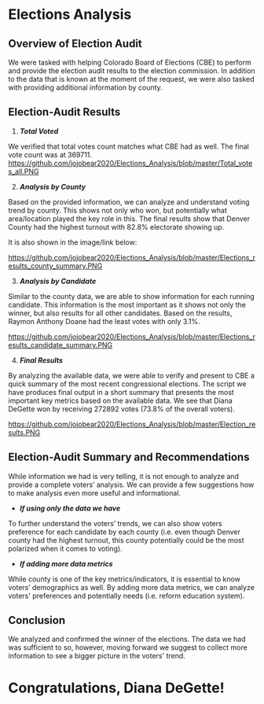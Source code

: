 # Elections Analysis



## Overview of Election Audit


We were tasked with helping Colorado Board of Elections (CBE) to perform and provide the election audit results to the election commission. In addition to the data that is known at the moment of the request, we were also tasked with providing additional information by county.



## Election-Audit Results


1.	***Total Voted***

We verified that total votes count matches what CBE had as well. The final vote count was at 369711.
https://github.com/jojobear2020/Elections_Analysis/blob/master/Total_votes_all.PNG

2.	***Analysis by County***

Based on the provided information, we can analyze and understand voting trend by county. This shows not only who won, but potentially what area/location played the key role in this. The final results show that Denver County had the highest turnout with 82.8% electorate showing up.

It is also shown in the image/link below:

https://github.com/jojobear2020/Elections_Analysis/blob/master/Elections_results_county_summary.PNG

3.	***Analysis by Candidate***

Similar to the county data, we are able to show information for each running candidate. This information is the most important as it shows not only the winner, but also results for all other candidates. Based on the results, Raymon Anthony Doane had the least votes with only 3.1%.

https://github.com/jojobear2020/Elections_Analysis/blob/master/Elections_results_candidate_summary.PNG

4.	***Final Results***

By analyzing the available data, we were able to verify and present to CBE a quick summary of the most recent congressional elections. The script we have produces final output in a short summary that presents the most important key metrics based on the available data. We see that Diana DeGette won by receiving 272892 votes (73.8% of the overall voters).

https://github.com/jojobear2020/Elections_Analysis/blob/master/Election_results.PNG



## Election-Audit Summary and Recommendations


While information we had is very telling, it is not enough to analyze and provide a complete voters’ analysis. We can provide a few suggestions how to make analysis even more useful and informational.

* ***If using only the data we have***

To further understand the voters’ trends, we can also show voters preference for each candidate by each county (i.e. even though Denver county had the highest turnout, this county potentially could be the most polarized when it comes to voting). 

* ***If adding more data metrics***

While county is one of the key metrics/indicators, it is essential to know voters’ demographics as well. By adding more data metrics, we can analyze voters' preferences and potentially needs (i.e. reform education system).


## Conclusion

We analyzed and confirmed the winner of the elections. The data we had was sufficient to so, however, moving forward we suggest to collect more information to see a bigger 
picture in the voters' trend.

# Congratulations, Diana DeGette!


